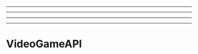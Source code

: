 ------------------------------------------------------------------------------------------
----------------------------------------------------------------------------------------------------
----------------------------------------------------------------------------------------------------
-------------------------------------------------------
# VideoGameAPI
